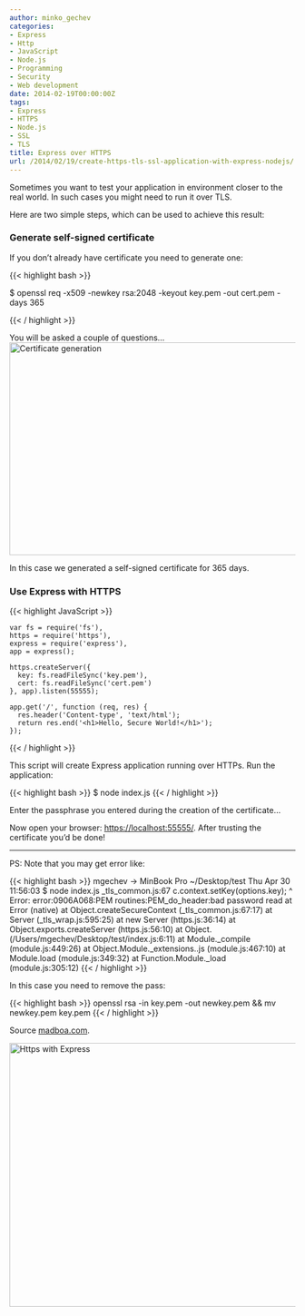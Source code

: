 ```yaml
---
author: minko_gechev
categories:
- Express
- Http
- JavaScript
- Node.js
- Programming
- Security
- Web development
date: 2014-02-19T00:00:00Z
tags:
- Express
- HTTPS
- Node.js
- SSL
- TLS
title: Express over HTTPS
url: /2014/02/19/create-https-tls-ssl-application-with-express-nodejs/
---
```


Sometimes you want to test your application in environment closer to the real world. In such cases you might need to run it over TLS.

Here are two simple steps, which can be used to achieve this result:

### Generate self-signed certificate

If you don&#8217;t already have certificate you need to generate one:

{{< highlight bash >}}

  $ openssl req -x509 -newkey rsa:2048 -keyout key.pem -out cert.pem -days 365

{{< / highlight >}}


You will be asked a couple of questions&#8230;
<img src="/images/legacy/uploads2014/02/Screen-Shot-2014-02-19-at-10.05.55.png" alt="Certificate generation" width="831" height="375" class="aligncenter size-full wp-image-675" />

In this case we generated a self-signed certificate for 365 days.

### Use Express with HTTPS

{{< highlight JavaScript >}}

    var fs = require('fs'),
    https = require('https'),
    express = require('express'),
    app = express();

    https.createServer({
      key: fs.readFileSync('key.pem'),
      cert: fs.readFileSync('cert.pem')
    }, app).listen(55555);

    app.get('/', function (req, res) {
      res.header('Content-type', 'text/html');
      return res.end('<h1>Hello, Secure World!</h1>');
    });

{{< / highlight >}}

This script will create Express application running over HTTPs.
Run the application:

{{< highlight bash >}}
    $ node index.js
{{< / highlight >}}

Enter the passphrase you entered during the creation of the certificate&#8230;

Now open your browser: <https://localhost:55555/>.
After trusting the certificate you&#8217;d be done!

---

PS: Note that you may get error like:

{{< highlight bash >}}
mgechev → MinBook Pro ~/Desktop/test Thu Apr 30 11:56:03
 $ node index.js
_tls_common.js:67
      c.context.setKey(options.key);
                ^
Error: error:0906A068:PEM routines:PEM_do_header:bad password read
    at Error (native)
    at Object.createSecureContext (_tls_common.js:67:17)
    at Server (_tls_wrap.js:595:25)
    at new Server (https.js:36:14)
    at Object.exports.createServer (https.js:56:10)
    at Object.<anonymous> (/Users/mgechev/Desktop/test/index.js:6:11)
    at Module._compile (module.js:449:26)
    at Object.Module._extensions..js (module.js:467:10)
    at Module.load (module.js:349:32)
    at Function.Module._load (module.js:305:12)
{{< / highlight >}}

In this case you need to remove the pass:

{{< highlight bash >}}
openssl rsa -in key.pem -out newkey.pem && mv newkey.pem key.pem
{{< / highlight >}}

Source [madboa.com](https://www.madboa.com/geek/openssl/#key-removepass).

<img src="/images/legacy/uploads2014/02/Screen-Shot-2014-02-19-at-10.14.40.png" alt="Https with Express" width="558" height="465" class="aligncenter size-full wp-image-676" />